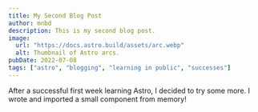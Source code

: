 ```yaml
---
title: My Second Blog Post
author: mnbd
description: This is my second blog post.
image:
  url: "https://docs.astro.build/assets/arc.webp"
  alt: Thumbnail of Astro arcs.
pubDate: 2022-07-08
tags: ["astro", "blogging", "learning in public", "successes"]
---
```


After a successful first week learning Astro, I decided to try some more. I wrote and imported a small component from memory!
